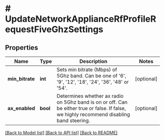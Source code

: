 # # UpdateNetworkApplianceRfProfileRequestFiveGhzSettings

## Properties

Name | Type | Description | Notes
------------ | ------------- | ------------- | -------------
**min_bitrate** | **int** | Sets min bitrate (Mbps) of 5Ghz band. Can be one of &#39;6&#39;, &#39;9&#39;, &#39;12&#39;, &#39;18&#39;, &#39;24&#39;, &#39;36&#39;, &#39;48&#39; or &#39;54&#39;. | [optional]
**ax_enabled** | **bool** | Determines whether ax radio on 5Ghz band is on or off. Can be either true or false. If false, we highly recommend disabling band steering. | [optional]

[[Back to Model list]](../../README.md#models) [[Back to API list]](../../README.md#endpoints) [[Back to README]](../../README.md)
